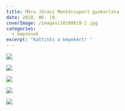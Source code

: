 ```yaml
---
title: Móra Járási Mentőcsoport gyakorlata
date: 2018. 06. 19.
coverImage: /images/20180619-2.jpg
categories:
  - kepzesek
excerpt: "Kattints a képekért! "
---
```

![](/images/20180619-1.jpg)

![](/images/20180619-3.jpg)

![](/images/20180619-4.jpg)

![](/images/20180619-5.jpg)

![](/images/20180619-6.jpg)
